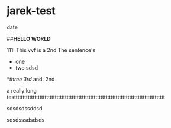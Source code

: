 # jarek-test

   date

##**HELLO WORLD**




111! This vvf is a 2nd  The sentence's 

* one
* two sdsd







**three 3rd* and.  2nd

a really long testtttttttttttttttttttttttttttttttttttttttttttttttttttttttttttttttttttttttttttttttttttttttt












































sdsdsdssddsd









































sdsdsssdsdsds
